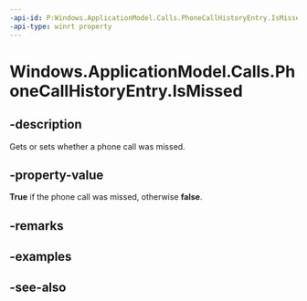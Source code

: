 ----api-id: P:Windows.ApplicationModel.Calls.PhoneCallHistoryEntry.IsMissed
-api-type: winrt property
---<!-- Property syntaxpublic bool IsMissed { get;  set; }--># Windows.ApplicationModel.Calls.PhoneCallHistoryEntry.IsMissed## -descriptionGets or sets whether a phone call was missed.## -property-value**True** if the phone call was missed, otherwise **false**.## -remarks## -examples## -see-also
